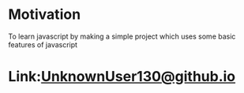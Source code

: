 # Motivation
To learn javascript by making a simple project which uses some basic features of javascript
# Link:UnknownUser130@github.io
